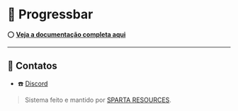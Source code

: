 # 📑 Progressbar

⭕ [**Veja a documentação completa aqui**]([https://github.com/gupcdm-jpg/wiki-progressbar/wiki](https://github.com/gupcdm-jpg/wiki-progressbar/wiki/Sistema-de-Barra-de-Progresso))

---

## 📲 Contatos

- ☎️ [Discord](https://discord.gg/UbzvC9JEAJ)

> Sistema feito e mantido por [SPARTA RESOURCES](https://discord.gg/UbzvC9JEAJ).
